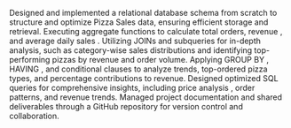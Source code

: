 Designed and implemented a relational database schema from scratch to structure and optimize Pizza Sales data, ensuring efficient storage and retrieval.
Executing aggregate functions to calculate total orders, revenue , and average daily sales .
Utilizing JOINs and subqueries for in-depth analysis, such as category-wise sales distributions and identifying top-performing pizzas by revenue and order volume.
Applying GROUP BY , HAVING , and conditional clauses to analyze trends, top-ordered pizza types, and percentage contributions to revenue.
Designed optimized SQL queries for comprehensive insights, including price analysis , order patterns, and revenue trends.
Managed project documentation and shared deliverables through a GitHub repository for version control and collaboration.

